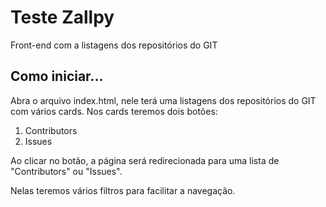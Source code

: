 # Teste Zallpy

Front-end com a listagens dos repositórios do GIT

## Como iniciar...

Abra o arquivo index.html, nele terá uma listagens dos repositórios do GIT com vários cards. Nos cards teremos dois botões:

1. Contributors
2. Issues

Ao clicar no botão, a página será redirecionada para uma lista de "Contributors" ou "Issues".

Nelas teremos vários filtros para facilitar a navegação.

